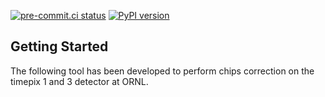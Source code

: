 [![pre-commit.ci status](https://results.pre-commit.ci/badge/github/ornlneutronimaging/timepix_geometry_correction/main.svg)](https://results.pre-commit.ci/latest/github/ornlneutronimaging/timepix_geometry_correction/main)
[![PyPI version](https://badge.fury.io/py/timepix-geometry-correction.svg)]([https://badge.fury.io/py/NeuNorm](https://img.shields.io/pypi/v/timepix-geometry-correction))


## Getting Started

The following tool has been developed to perform chips correction on the timepix 1 and 3 detector at ORNL.
